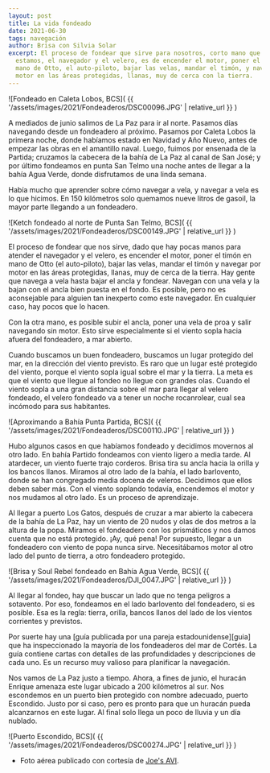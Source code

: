 ```yaml
---
layout: post
title: La vida fondeado
date: 2021-06-30
tags: navegación
author: Brisa con Silvia Solar
excerpt: El proceso de fondear que sirve para nosotros, corto mano que
  estamos, el navegador y el velero, es de encender el motor, poner el timón en
  mano de Otto, el auto-piloto, bajar las velas, mandar el timón, y navegar por
  motor en las áreas protegidas, llanas, muy de cerca con la tierra.
---
```


![Fondeado en Caleta Lobos, BCS](
  {{ '/assets/images/2021/Fondeaderos/DSC00096.JPG' | relative_url }}
)

A mediados de junio salimos de La Paz para ir al norte. Pasamos días navegando
desde un fondeadero al próximo. Pasamos por Caleta Lobos la primera noche,
donde habíamos estado en Navidad y Año Nuevo, antes de empezar las obras en el
amantillo naval. Luego, fuimos por ensenada de la Partida; cruzamos la cabecera
de la bahía de La Paz al canal de San José; y por último fondeamos en punta San
Telmo una noche antes de llegar a la bahía Agua Verde, donde disfrutamos de una
linda semana.

Había mucho que aprender sobre cómo navegar a vela, y navegar a vela es lo que
hicimos. En 150  kilómetros solo quemamos nueve litros de gasoil, la mayor
parte llegando a un fondeadero.

![Ketch fondeado al norte de Punta San Telmo, BCS](
  {{ '/assets/images/2021/Fondeaderos/DSC00149.JPG' | relative_url }}
)

El proceso de fondear que nos sirve, dado que hay pocas manos para atender el
navegador y el velero, es encender el motor, poner el timón en mano de Otto (el
auto-piloto), bajar las velas, mandar el timón y navegar por motor en las áreas
protegidas, llanas, muy de cerca de la tierra. Hay gente que navega a vela
hasta bajar el ancla y fondear. Navegan con una vela y la bajan con el ancla
bien puesta en el fondo. Es posible, pero no es aconsejable para alguien tan
inexperto como este navegador. En cualquier caso, hay pocos que lo hacen.

Con la otra mano, es posible subir el ancla, poner una vela de proa y salir
navegando sin motor. Esto sirve especialmente si el viento sopla hacia afuera
del fondeadero, a mar abierto.

Cuando buscamos un buen fondeadero, buscamos un lugar protegido del mar, en la
dirección del viento previsto. Es raro que un lugar esté protegido del viento,
porque el viento sopla igual sobre el mar y la tierra. La meta es que el viento
que llegue al fondeo no llegue con grandes olas. Cuando el viento sopla a una
gran distancia sobre el mar para llegar al velero fondeado, el velero fondeado
va a tener un noche rocanrolear, cual sea incómodo para sus habitantes.

![Aproximando a Bahía Punta Partida, BCS](
  {{ '/assets/images/2021/Fondeaderos/DSC00110.JPG' | relative_url }}
)

Hubo algunos casos en que habíamos fondeado y decidimos movernos al otro lado.
En bahía Partido fondeamos con viento ligero a media tarde. Al atardecer, un
viento fuerte trajo corderos. Brisa tira su ancla hacia la orilla y los bancos
llanos.  Miramos al otro lado de la bahía, el lado barlovento, donde se han
congregado media docena de veleros.  Decidimos que ellos deben saber más. Con
el viento soplando todavía, encendemos el motor y nos mudamos al otro lado. Es
un proceso de aprendizaje.

Al llegar a puerto Los Gatos, después de cruzar a mar abierto la cabecera de la
bahía de La Paz, hay un viento de 20 nudos y olas de dos metros a la altura de
la popa. Miramos el fondeadero con los prismáticos y nos damos cuenta que no
está protegido. ¡Ay, qué pena! Por supuesto, llegar a un fondeadero con viento
de popa nunca sirve. Necesitábamos motor al otro lado del punto de tierra, a
otro fondeadero protegido.

![Brisa y Soul Rebel fondeado en Bahía Agua Verde, BCS](
  {{ '/assets/images/2021/Fondeaderos/DJI_0047.JPG' | relative_url }}
)

Al llegar al fondeo, hay que buscar un lado que no tenga peligros a sotavento.
Por eso, fondeamos en el lado barlovento del fondeadero, si es posible. Esa es
la regla: tierra, orilla, bancos llanos del lado de los vientos corrientes y
previstos.

Por suerte hay una [guía publicada por una pareja estadounidense][guia] que ha
inspeccionado la mayoría de los fondeaderos del mar de Cortés. La guía contiene
cartas con detalles de las profundidades y descripciones de cada uno. Es un
recurso muy valioso para planificar la navegación.

Nos vamos de La Paz justo a tiempo. Ahora, a fines de junio, el huracán Enrique
amenaza este lugar ubicado a 200 kilómetros al sur. Nos escondemos en un puerto
bien protegido con nombre adecuado, puerto Escondido. Justo por si caso, pero
es pronto para que un huracán pueda alcanzarnos en este lugar. Al final solo
llega un poco de lluvia y un día nublado.

![Puerto Escondido, BCS](
  {{ '/assets/images/2021/Fondeaderos/DSC00274.JPG' | relative_url }}
)

- Foto aérea publicado con cortesía de [Joe's AVI][joe].

[guía]: https://bluelatitudepress.com/ "Guía de navegación del Mar de Cortés"
[joe]: https://joesavi.com "Joe's AVI photo and video"
